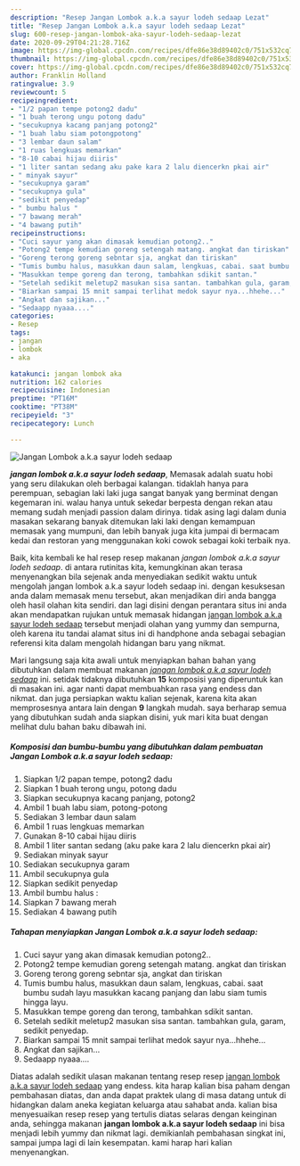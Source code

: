```yaml
---
description: "Resep Jangan Lombok a.k.a sayur lodeh sedaap Lezat"
title: "Resep Jangan Lombok a.k.a sayur lodeh sedaap Lezat"
slug: 600-resep-jangan-lombok-aka-sayur-lodeh-sedaap-lezat
date: 2020-09-29T04:21:28.716Z
image: https://img-global.cpcdn.com/recipes/dfe86e38d89402c0/751x532cq70/jangan-lombok-aka-sayur-lodeh-sedaap-foto-resep-utama.jpg
thumbnail: https://img-global.cpcdn.com/recipes/dfe86e38d89402c0/751x532cq70/jangan-lombok-aka-sayur-lodeh-sedaap-foto-resep-utama.jpg
cover: https://img-global.cpcdn.com/recipes/dfe86e38d89402c0/751x532cq70/jangan-lombok-aka-sayur-lodeh-sedaap-foto-resep-utama.jpg
author: Franklin Holland
ratingvalue: 3.9
reviewcount: 5
recipeingredient:
- "1/2 papan tempe potong2 dadu"
- "1 buah terong ungu potong dadu"
- "secukupnya kacang panjang potong2"
- "1 buah labu siam potongpotong"
- "3 lembar daun salam"
- "1 ruas lengkuas memarkan"
- "8-10 cabai hijau diiris"
- "1 liter santan sedang aku pake kara 2 lalu diencerkn pkai air"
- " minyak sayur"
- "secukupnya garam"
- "secukupnya gula"
- "sedikit penyedap"
- " bumbu halus "
- "7 bawang merah"
- "4 bawang putih"
recipeinstructions:
- "Cuci sayur yang akan dimasak kemudian potong2.."
- "Potong2 tempe kemudian goreng setengah matang. angkat dan tiriskan"
- "Goreng terong goreng sebntar sja, angkat dan tiriskan"
- "Tumis bumbu halus, masukkan daun salam, lengkuas, cabai. saat bumbu sudah layu masukkan kacang panjang dan labu siam tumis hingga layu."
- "Masukkan tempe goreng dan terong, tambahkan sdikit santan."
- "Setelah sedikit meletup2 masukan sisa santan. tambahkan gula, garam, sedikit penyedap."
- "Biarkan sampai 15 mnit sampai terlihat medok sayur nya...hhehe..."
- "Angkat dan sajikan..."
- "Sedaapp nyaaa...."
categories:
- Resep
tags:
- jangan
- lombok
- aka

katakunci: jangan lombok aka 
nutrition: 162 calories
recipecuisine: Indonesian
preptime: "PT16M"
cooktime: "PT38M"
recipeyield: "3"
recipecategory: Lunch

---
```



![Jangan Lombok a.k.a sayur lodeh sedaap](https://img-global.cpcdn.com/recipes/dfe86e38d89402c0/751x532cq70/jangan-lombok-aka-sayur-lodeh-sedaap-foto-resep-utama.jpg)

<b><i>jangan lombok a.k.a sayur lodeh sedaap</i></b>, Memasak adalah suatu hobi yang seru dilakukan oleh berbagai kalangan. tidaklah hanya para perempuan, sebagian laki laki juga sangat banyak yang berminat dengan kegemaran ini. walau hanya untuk sekedar berpesta dengan rekan atau memang sudah menjadi passion dalam dirinya. tidak asing lagi dalam dunia masakan sekarang banyak ditemukan laki laki dengan kemampuan memasak yang mumpuni, dan lebih banyak juga kita jumpai di bermacam kedai dan restoran yang menggunakan koki cowok sebagai koki terbaik nya.

Baik, kita kembali ke hal resep resep makanan <i>jangan lombok a.k.a sayur lodeh sedaap</i>. di antara rutinitas kita, kemungkinan akan terasa menyenangkan bila sejenak anda menyediakan sedikit waktu untuk mengolah jangan lombok a.k.a sayur lodeh sedaap ini. dengan kesuksesan anda dalam memasak menu tersebut, akan menjadikan diri anda bangga oleh hasil olahan kita sendiri. dan lagi disini dengan perantara situs ini anda akan mendapatkan rujukan untuk memasak hidangan <u>jangan lombok a.k.a sayur lodeh sedaap</u> tersebut menjadi olahan yang yummy dan sempurna, oleh karena itu tandai alamat situs ini di handphone anda sebagai sebagian referensi kita dalam mengolah hidangan baru yang nikmat.




Mari langsung saja kita awali untuk menyiapkan bahan bahan yang dibutuhkan dalam membuat makanan <u><i>jangan lombok a.k.a sayur lodeh sedaap</i></u> ini. setidak tidaknya dibutuhkan <b>15</b> komposisi yang diperuntuk kan di masakan ini. agar nanti dapat membuahkan rasa yang endess dan nikmat. dan juga persiapkan waktu kalian sejenak, karena kita akan memprosesnya antara lain dengan <b>9</b> langkah mudah. saya berharap semua yang dibutuhkan sudah anda siapkan disini, yuk mari kita buat dengan melihat dulu bahan baku dibawah ini.

<!--inarticleads1-->

##### Komposisi dan bumbu-bumbu yang dibutuhkan dalam pembuatan Jangan Lombok a.k.a sayur lodeh sedaap:

1. Siapkan 1/2 papan tempe, potong2 dadu
1. Siapkan 1 buah terong ungu, potong dadu
1. Siapkan secukupnya kacang panjang, potong2
1. Ambil 1 buah labu siam, potong-potong
1. Sediakan 3 lembar daun salam
1. Ambil 1 ruas lengkuas memarkan
1. Gunakan 8-10 cabai hijau diiris
1. Ambil 1 liter santan sedang (aku pake kara 2 lalu diencerkn pkai air)
1. Sediakan  minyak sayur
1. Sediakan secukupnya garam
1. Ambil secukupnya gula
1. Siapkan sedikit penyedap
1. Ambil  bumbu halus :
1. Siapkan 7 bawang merah
1. Sediakan 4 bawang putih




<!--inarticleads2-->

##### Tahapan menyiapkan Jangan Lombok a.k.a sayur lodeh sedaap:

1. Cuci sayur yang akan dimasak kemudian potong2..
1. Potong2 tempe kemudian goreng setengah matang. angkat dan tiriskan
1. Goreng terong goreng sebntar sja, angkat dan tiriskan
1. Tumis bumbu halus, masukkan daun salam, lengkuas, cabai. saat bumbu sudah layu masukkan kacang panjang dan labu siam tumis hingga layu.
1. Masukkan tempe goreng dan terong, tambahkan sdikit santan.
1. Setelah sedikit meletup2 masukan sisa santan. tambahkan gula, garam, sedikit penyedap.
1. Biarkan sampai 15 mnit sampai terlihat medok sayur nya...hhehe...
1. Angkat dan sajikan...
1. Sedaapp nyaaa....




Diatas adalah sedikit ulasan makanan tentang resep resep <u>jangan lombok a.k.a sayur lodeh sedaap</u> yang endess. kita harap kalian bisa paham dengan pembahasan diatas, dan anda dapat praktek ulang di masa datang untuk di hidangkan dalam aneka kegiatan keluarga atau sahabat anda. kalian bisa menyesuaikan resep resep yang tertulis diatas selaras dengan keinginan anda, sehingga makanan <b>jangan lombok a.k.a sayur lodeh sedaap</b> ini bisa menjadi lebih yummy dan nikmat lagi. demikianlah pembahasan singkat ini, sampai jumpa lagi di lain kesempatan. kami harap hari kalian menyenangkan.

